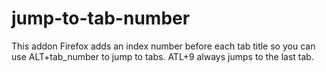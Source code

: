 jump-to-tab-number
==================

This addon Firefox adds an index number before each tab title so you can use ALT+tab_number to jump to tabs. ATL+9 always jumps to the last tab.

